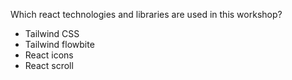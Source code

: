 Which react technologies and libraries are used in this workshop?

- Tailwind CSS
- Tailwind flowbite
- React icons
- React scroll
